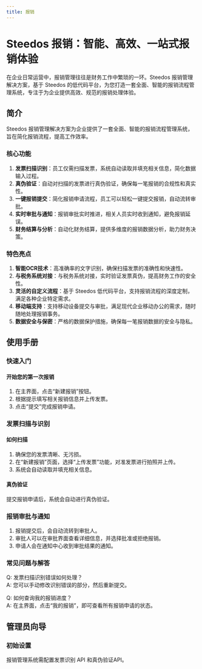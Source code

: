 ```yaml
---
title: 报销
---
```


# Steedos 报销：智能、高效、一站式报销体验

在企业日常运营中，报销管理往往是财务工作中繁琐的一环。Steedos 报销管理解决方案，基于 Steedos 的低代码平台，为您打造一套全面、智能的报销流程管理系统，专注于为企业提供高效、规范的报销处理体验。

## 简介

Steedos 报销管理解决方案为企业提供了一套全面、智能的报销流程管理系统，旨在简化报销流程，提高工作效率。

### 核心功能

1. **发票扫描识别**：员工仅需扫描发票，系统自动读取并填充相关信息，简化数据输入过程。
2. **真伪验证**：自动对扫描的发票进行真伪验证，确保每一笔报销的合规性和真实性。
3. **一键报销提交**：简化报销申请流程，员工可以轻松一键提交报销，自动流转审批。
4. **实时审批与通知**：报销审批实时推进，相关人员实时收到通知，避免报销延误。
5. **财务结算与分析**：自动化财务结算，提供多维度的报销数据分析，助力财务决策。

### 特色亮点

1. **智能OCR技术**：高准确率的文字识别，确保扫描发票的准确性和快速性。
2. **与税务系统对接**：与税务系统对接，实时验证发票真伪，提高财务工作的安全性。
3. **灵活的自定义流程**：基于 Steedos 低代码平台，支持报销流程的深度定制，满足各种企业特定需求。
4. **移动端支持**：支持移动设备提交与审批，满足现代企业移动办公的需求，随时随地处理报销事务。
5. **数据安全与保密**：严格的数据保护措施，确保每一笔报销数据的安全与隐私。

## 使用手册

### 快速入门

#### 开始您的第一次报销

1. 在主界面，点击“新建报销”按钮。
2. 根据提示填写相关报销信息并上传发票。
3. 点击“提交”完成报销申请。

### 发票扫描与识别

#### 如何扫描

1. 确保您的发票清晰、无污损。
2. 在“新建报销”页面，选择“上传发票”功能，对准发票进行拍照并上传。
3. 系统会自动读取并填充相关信息。

#### 真伪验证

提交报销申请后，系统会自动进行真伪验证。

### 报销审批与通知

1. 报销提交后，会自动流转到审批人。
2. 审批人可以在审批界面查看详细信息，并选择批准或拒绝报销。
3. 申请人会在通知中心收到审批结果的通知。

### 常见问题与解答

Q: 发票扫描识别错误如何处理？  
A: 您可以手动修改识别错误的部分，然后重新提交。

Q: 如何查询我的报销进度？  
A: 在主界面，点击“我的报销”，即可查看所有报销申请的状态。

## 管理员向导

### 初始设置

报销管理系统需配置发票识别 API 和真伪验证API。